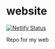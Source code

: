 # website

[![Netlify Status](https://api.netlify.com/api/v1/badges/2bd22d33-8143-4586-86b1-a2fadc3cf132/deploy-status)](https://app.netlify.com/sites/sendybram/deploys)

Repo for my web
